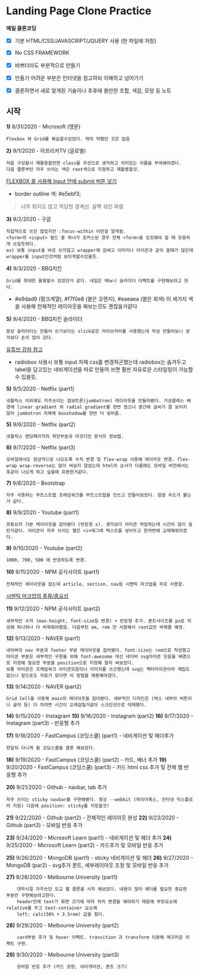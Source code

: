 # Landing Page Clone Practice 

**매일 클론코딩** 

>

 - [x] 기본 HTML/CSS/JAVASCRIPT/JQUERY 사용 (한 파일에 저장)
 
 - [x] No CSS FRAMEWORK
 
 - [x] 바쁘더라도 부분적으로 만들기 
 
 - [x] 만들기 어려운 부분은 인터넷을 참고하되 이해하고 넘어가기
 
 - [x] 클론하면서 새로 알게된 기술이나 추후에 쓸만한 조합, 색감, 모양 등 노트

> 

  

## 시작 


 
**1)** 8/31/2020 - Microsoft (영문)

    Flexbox 와 Grid를 복습할수있었다. 딱히 막혔던 곳은 없음 

**2)** 9/1/2020  - 아프리카TV (글로벌) 

	처음 구상할시 재활용할만한 class를 우선으로 생각하고 의미있는 이름을 부여해야겠다.
	다음 클론부턴 자주 쓰이는 색은 root색으로 지정하고 재활용할것. 
  
[FLEXBOX 를 사용해 Input 안에 submit 버튼 넣기](https://stackoverflow.com/questions/15314407/how-to-add-button-inside-input)
	

 - border outline 색: #e5ebf3; 

> 너무 튀지도 않고 적당한 경계선. 살짝 섞인 파랑

**3)** 9/2/2020  - 구글 

	직접적으로 쓰진 않았지만 :focus-within 이란걸 알게됨.
	<form>의 <input> 필드 중 하나가 포커스된 경우 전체 <form>을 강조해야 할 때 유용하게 쓰일듯하다.
	ex) 보통 input을 바로 쓰지않고 wrapper에 감싸고 이미지나 아이콘과 같이 쓸때가 많은데 wrapper를 input인것처럼 보이게할수있을듯.

**4)** 9/3/2020  - BBQ치킨

	Grid를 최대한 활용할수 있었던거 같다. 내일은 메뉴나 슬라이더 이펙트를 구현해보려고 한다.	

- #e9dad9 (핑크계열), #f7f0e8 (옅은 오렌지), #eaeaea (옅은 회색) 이 세가지 색을 사용해 전체적인 레이아웃을 짜보는것도 괜찮을거같다

**5)** 9/4/2020  - BBQ치킨 슬라이더

	항상 슬라이더는 만들어 쓰기보다는 slick같은 라이브러리를 사용했는데 막상 만들어보니 생각보다 손이 많이 갔다. 

[유튜브 강좌 참고](https://www.youtube.com/watch?v=0wvrlOyGlq0)

- radiobox 사용시 보통 input 자체 css를 변경하곤했는데 radiobox는 숨겨두고 label을 담고있는 네비게이션을 따로 만들어 쓰면 훨씬 자유로운 스타일링이 가능할수 있을듯.

**5)** 9/5/2020  - Netflix (part1)

	넷플릭스 이외에도 자주쓰이는 점보트론(jumbotron) 레이아웃을 만들어봤다. 가상클래스 배경에 linear gradient 와 radial gradient를 한번 줬으나 중간에 글씨가 잘 보이지 않아 jumbotron 자체에 boxshadow를 한번 더 넣어줌. 

**5)** 9/6/2020  - Netflix (part2)

	넷플릭스 랜딩페이지의 하단부분과 아코디언 방식의 정보탭.  	

**6)** 9/7/2020  - Netflix (part3)

	모바일에서도 정상적으로 나오도록 수치 변경 및 flex-wrap 사용해 레이아웃 변경. flex-wrap wrap-reverse는 많이 써보지 않았는데 html의 순서가 다름에도 모바일 버전에서는 똑같이 나오게 하고 싶을때 유용한거같다.

**7)** 9/8/2020  - Bootstrap 

	자주 사용하는 부트스트랩 프레임워크를 부트스트랩을 안쓰고 만들어보았다. 점점 속도가 붙는거 같다.

**8)** 9/9/2020  - Youtube (part1)

	유튜브의 기본 레이아웃을 잡아봤다 (반응형 x). 생각보다 아이콘 작업하는데 시간이 많이 걸린거같다. 아이콘이 자주 쓰이는 웹은 <i>태그에 텍스트를 넣어두고 한꺼번에 교체해줘야겠다.

**9)** 9/10/2020  - Youtube (part2)

	1000, 700, 500 에 반응하도록 변경.

**10)** 9/11/2020  - NPM 공식사이트 (part1)

	전체적인 레이아웃을 잡는데 article, section, nav등 시멘틱 마크업을 주로 사용함. 

[시멘틱 마크업의 종류/중요성](https://www.daleseo.com/html-semantic-markup/)

**11)** 9/12/2020  - NPM 공식사이트 (part2)

	세부적인 수치 (max-height, font-size등 변경) + 반응형 추가. 폰트사이즈를 px로 작성해 하나하나 다 바꿔줘야했음. 다음부턴 em, rem 만 사용해서 root값만 바꿔줄 예정.

**12)** 9/13/2020  - NAVER (part1)

	네이버의 nav 부분과 footer 부분 레이아웃을 잡아봤다. font-size는 rem으로 작성했고 아이콘 부분은 세부적인 구현을 위해 font-awesome 대신 네이버 svg아이콘 모음을 배경으로 지정해 필요한 부분을 position으로 지정해 잘라 써보았다.
	보통 아이콘은 프레임워크 아이콘모음이나 이미지를 쓰곤했는데 svg는 벡터아이콘이라 깨짐도 없으니 앞으로도 자료가 있다면 이 방법을 애용해야겠다.


**13)** 9/14/2020  - NAVER (part2)

	Grid Cell을 사용해 main의 레이아웃을 잡아봤다. 세부적인 디자인은 (박스 내부의 버튼이나 글자 등) 다 치려면 시간이 오래걸릴거같아 스크린샷으로 대체했다.


**14)** 9/15/2020  - Instagram
**15)** 9/16/2020  - Instagram (part2) 
**16)** 9/17/2020  - Instagram (part3) - 반응형 추가

**17)** 9/18/2020  - FastCampus (코딩스쿨) (part1) - 네비게이션 및 헤더추가

	한달뒤 다니게 될 코딩스쿨을 클론 해보았다.

**18)** 9/19/2020  - FastCampus (코딩스쿨) (part2) - 카드, 배너 추가 
**19)** 9/20/2020  - FastCampus (코딩스쿨) (part3) - 카드 html css 추가 및 전체 웹 반응형 추가

**20)** 9/21/2020  - Github - navbar, tab 추가

	자주 쓰이는 sticky navbar를 구현해봤다. 항상 --webkit (파이어폭스, 인터넷 익스플로러 지원) 다음에 position: sticky를 지정할것!

**21)** 9/22/2020  - Github (part2) - 전체적인 레이아웃 완성
**22)** 9/23/2020  - Github (part3) - 모바일 반응 추가

**23)** 9/24/2020  - Microsoft Learn (part1) - 네비게이션 및 헤더 추가
**24)** 9/25/2020  - Microsoft Learn (part2) - 카드추가 및 모바일 반응 추가

**25)** 9/26/2020  - MongoDB (part1) - sticky 네비게이션 및 헤더
**26)** 9/27/2020  - MongoDB (par2) - svg추가 폰트, 세부레이아웃 조정 및 모바일 반응 추가

**27)** 9/28/2020  - Melbourne University (part1) 

		대학시절 자주쓰던 모교 웹 클론을 시작 해보았다. 내용이 많아 헤더를 필요한 중요한 부분만 구현해보려고한다. 
		header안에 text가 화면 크기에 따라 위치 변경을 해야하기 때문에 부모요소에 relative를 주고 text-container 요소에 
		left: calc(50% + 3.5rem) 값을 줬다.

**28)** 9/29/2020  - Melbourne University (part2) 

		card부분 추가 및 hover 이펙트. transition 과 transform 이용해 매끄러운 이펙트 구현.


**29)** 9/30/2020  - Melbourne University (part3) 

		모바일 반응 추가 (카드 모양, 네이게이션, 폰트 크기)








	





	

	
